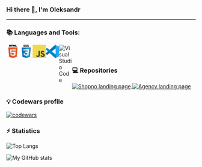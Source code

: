 ### Hi there 👋, I'm Oleksandr

___

### 📚 Languages and Tools:

<img align="left" alt="HTML5" width="35px" src="https://raw.githubusercontent.com/github/explore/80688e429a7d4ef2fca1e82350fe8e3517d3494d/topics/html/html.png" />
<img align="left" alt="CSS3" width="35px" src="https://raw.githubusercontent.com/github/explore/80688e429a7d4ef2fca1e82350fe8e3517d3494d/topics/css/css.png" />
<img align="left" alt="JavaScript" width="35px" src="https://raw.githubusercontent.com/github/explore/80688e429a7d4ef2fca1e82350fe8e3517d3494d/topics/javascript/javascript.png" />
<img align="left" alt="Visual Studio Code" width="35px" src="https://raw.githubusercontent.com/github/explore/80688e429a7d4ef2fca1e82350fe8e3517d3494d/topics/visual-studio-code/visual-studio-code.png" />
<img align="left" alt="Visual Studio Code" width="35px" src="https://upload.wikimedia.org/wikipedia/commons/4/4c/Brackets_Icon.svg" />

<br>
<br>

### 💻 Repositories

<a href="https://github.com/Oleksandr073/Shopno-landing-page">
  <img align="center" alt="Shopno landing page" src="https://github-readme-stats.vercel.app/api/pin/?username=Oleksandr073&repo=Shopno-landing-page" />
</a>
<a href="https://github.com/Oleksandr073/Agency-landing-page">
  <img align="center" alt="Agency landing page" src="https://github-readme-stats.vercel.app/api/pin/?username=Oleksandr073&repo=Agency-landing-page" />
</a>

<br>

### 💡 Codewars profile

[![codewars](https://www.codewars.com/users/Oleksandr073/badges/large)](https://www.codewars.com/users/Oleksandr073)

### ⚡ Statistics

![Top Langs](https://github-readme-stats.vercel.app/api/top-langs/?username=Oleksandr073)

![My GitHub stats](https://github-readme-stats.vercel.app/api?username=Oleksandr073)
